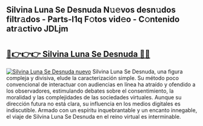 ## Silvina Luna Se Desnuda N𝚞𝚎vos desn𝚞dos filtr𝚊dos - Parts-I1q F𝚘tos vid𝚎o - C𝚘ntenido atr𝚊ctivo JDLjm

# <h2><a href="http://mb6qo5.tromn.icu/?c=Silvina+Luna+Se+Desnuda">🔗👉👉👉 Silvina Luna Se Desnuda 🔗🔗</a></h2>

[![Silvina Luna Se Desnuda nuevo](https://i.imgur.com/pEAQMta.gif)](http://mb6qo5.tromn.icu/?c=Silvina+Luna+Se+Desnuda)
Silvina Luna Se Desnuda, una figura compleja y divisiva, elude la caracterización simple. Su método poco convencional de interactuar con audiencias en línea ha atraído y ofendido a los observadores, estimulando debates sobre el consentimiento, la moralidad y las complejidades de las sociedades virtuales. Aunque su dirección futura no está clara, su influencia en los medios digitales es indiscutible. Armado con un espíritu inquebrantable y un encanto innegable, el viaje de Silvina Luna Se Desnuda en el reino virtual es interminable.
